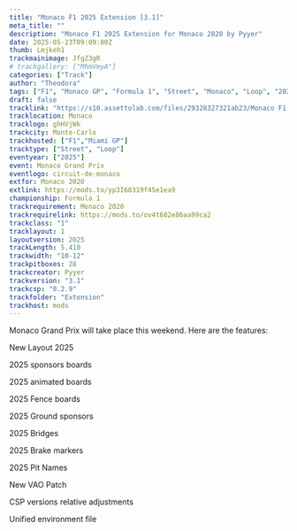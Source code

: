 ```yaml
---
title: "Monaco F1 2025 Extension [3.1]"
meta_title: ""
description: "Monaco F1 2025 Extension for Monaco 2020 by Pyyer"
date: 2025-05-23T09:09:00Z
thumb: Lmjkeh1
trackmainimage: JfgZ3gR
# trackgallery: ["MhmVmyA"]
categories: ["Track"]
author: "Theodora"
tags: ["F1", "Monaco GP", "Formula 1", "Street", "Monaco", "Loop", "2025", "Pyyer"]
draft: false
tracklink: "https://s10.assettolab.com/files/29328327321ab23/Monaco F1 2025 Extension 3.1.zip"
tracklocation: Monaco
tracklogo: ghHVjWk
trackcity: Monte-Carlo
trackhosted: ["F1","Miami GP"]
tracktype: ["Street", "Loop"]
eventyear: ["2025"]
event: Monaco Grand Prix
eventlogo: circuit-de-monaco
extfor: Monaco 2020
extlink: https://mods.to/yp3I68319f45e1ea9
championship: Formula 1
trackrequirement: Monaco 2020
trackrequirelink: https://mods.to/ov4t682e86aa99ca2
trackclass: "1" 
tracklayout: 1
layoutversion: 2025
trackLength: 5.410
trackwidth: "10-12"
trackpitboxes: 28
trackcreator: Pyyer
trackversion: "3.1"
trackcsp: "0.2.9"
trackfolder: "Extension"
trackhost: mods
---
```


Monaco  Grand Prix will take place this weekend.
Here are the features:

New Layout 2025

2025 sponsors boards

2025 animated boards

2025 Fence boards

2025 Ground sponsors

2025 Bridges

2025 Brake markers

2025 Pit Names

New VAO Patch

CSP versions relative adjustments

Unified environment file